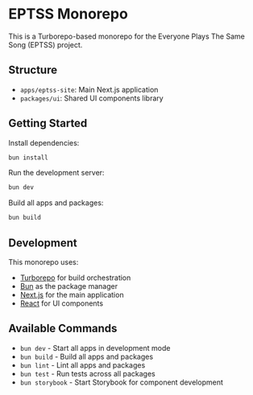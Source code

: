 # EPTSS Monorepo

This is a Turborepo-based monorepo for the Everyone Plays The Same Song (EPTSS) project.

## Structure

- `apps/eptss-site`: Main Next.js application
- `packages/ui`: Shared UI components library

## Getting Started

Install dependencies:

```bash
bun install
```

Run the development server:

```bash
bun dev
```

Build all apps and packages:

```bash
bun build
```

## Development

This monorepo uses:

- [Turborepo](https://turbo.build/repo) for build orchestration
- [Bun](https://bun.sh) as the package manager
- [Next.js](https://nextjs.org) for the main application
- [React](https://react.dev) for UI components

## Available Commands

- `bun dev` - Start all apps in development mode
- `bun build` - Build all apps and packages
- `bun lint` - Lint all apps and packages
- `bun test` - Run tests across all packages
- `bun storybook` - Start Storybook for component development
